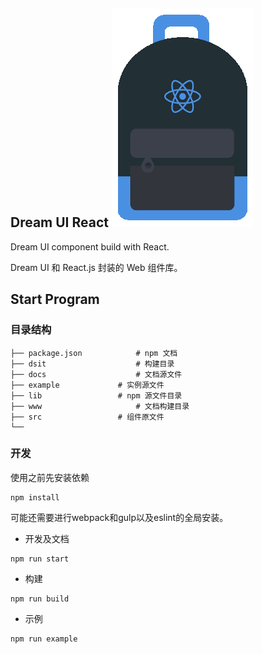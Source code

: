 ## Dream UI React ![dreamerLOGO](./dream.png)

Dream UI component build with React.

Dream UI 和 React.js 封装的 Web 组件库。



## Start Program

### 目录结构

```
├── package.json			# npm 文档
├── dsit					# 构建目录
├── docs					# 文档源文件
├── example				# 实例源文件
├── lib					# npm 源文件目录
├── www 					# 文档构建目录
├── src					# 组件原文件
└──
```

### 开发 

使用之前先安装依赖

```
npm install
```
可能还需要进行webpack和gulp以及eslint的全局安装。

- 开发及文档

```
npm run start
```

- 构建 

```
npm run build
```
- 示例

```
npm run example
```